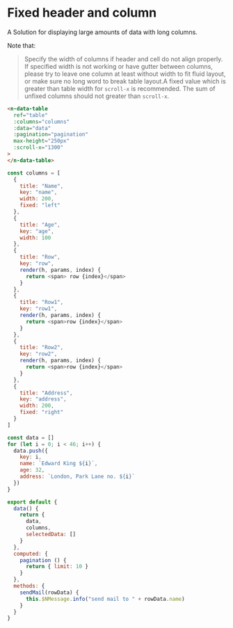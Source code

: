 # Fixed header and column

A Solution for displaying large amounts of data with long columns.

Note that:

> Specify the width of columns if header and cell do not align properly. If specified width is not working or have gutter between columns, please try to leave one column at least without width to fit fluid layout, or make sure no long word to break table layout.A fixed value which is greater than table width for `scroll-x` is recommended. The sum of unfixed columns should not greater than `scroll-x`.

```html
<n-data-table
  ref="table"
  :columns="columns"
  :data="data"
  :pagination="pagination"
  max-height="250px"
  :scroll-x="1300"
>
</n-data-table>
```

```js
const columns = [
  {
    title: "Name",
    key: "name",
    width: 200,
    fixed: "left"
  },
  {
    title: "Age",
    key: "age",
    width: 100
  },
  {
    title: "Row",
    key: "row",
    render(h, params, index) {
      return <span> row {index}</span>
    }
  },
  {
    title: "Row1",
    key: "row1",
    render(h, params, index) {
      return <span>row {index}</span>
    }
  },
  {
    title: "Row2",
    key: "row2",
    render(h, params, index) {
      return <span>row {index}</span>
    }
  },
  {
    title: "Address",
    key: "address",
    width: 200,
    fixed: "right"
  }
]

const data = []
for (let i = 0; i < 46; i++) {
  data.push({
    key: i,
    name: `Edward King ${i}`,
    age: 32,
    address: `London, Park Lane no. ${i}`
  })
}

export default {
  data() {
    return {
      data,
      columns,
      selectedData: []
    }
  },
  computed: {
    pagination () {
      return { limit: 10 }
    }
  },
  methods: {
    sendMail(rowData) {
      this.$NMessage.info("send mail to " + rowData.name)
    }
  }
}
```
